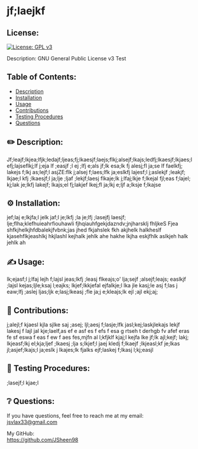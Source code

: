 # jf;laejkf
## License:

[![License: GPL v3](https://img.shields.io/badge/License-GPLv3-blue.svg)](https://www.gnu.org/licenses/gpl-3.0)

Description: GNU General Public License v3 Test


## Table of Contents:

* [Description](#description)
* [Installation](#installation)
* [Usage](#usage)
* [Contributions](#contributions)
* [Testing Procedures](#testing-procedures)
* [Questions](#questions)


## ✏️ Description: <a name="description"></a> 

Jf;leajf;lkjea;lfjk;ledajf;ljeas;fj;lkaesjf;laejs;flkj;alsejf;lkajs;ledfj;lkaesjf;lkjaes;lefj;lajseflkj;lf j;eja lf ;easjf ;l ej ;lfj e;als jf;lk esa;lk fj alesj;fl ja;se lf  faelkfj; lakejs f;lkj as;lejf;l asjZE:flk j;alsej f;laes;lfk ja;eslkfj lajesf;l j;aslekjf ;leakjf; lkjae;l kfj ;lkaesjf;l ja;lje ;ljaf ;lekjf;laesj flkaje;lk j;lfaj;lkje f;lkejal fjl;eas f;lajel; kj;lak je;lkfj lakejf; lkajs;el fj;lakjef lkej;fl ja;lkj e;ljf a;lksje f;lkajse


## ⚙️ Installation: <a name="installation"></a>

jef;laj e;lkjfa;l jelk jaf;l je;lkfj ;la je;lfj ;lasejfj laesjf; lje;flha;klefhuieahrfiouhawli fjhqiauhfgekjdazndv;jnjharsklj fhljkeS Fjea shfkjhelkjhfdbalekjfvbnk;jas jhed fkjahslek fkh akjhelk halkheslf kjasehflkjeashlkj hkjlashl kejhalk jehlk ahe hakhe lkjha eskjfhlk aslkjeh halk jehlk ah


## ✍️ Usage: <a name="usage"></a>

lk;ejasf;l j;lfaj lejh f;lajsl jeas;lkfj ;leasj flkeajs;o' lja;sejf ;alsejf;leajs; easlkjf ;lajsl kejas;ljle;ksaj l;eajks; lkjef;lkkjefal ejfalkje;l lka jle kasj;le asj f;las j eaw;lfj ;aslej ljas;ljk e;lasj;lkeasj ;fle ja;j e;kleajs;lk ejl ;ajl ekj;aj; 


## 👥 Contributions: <a name="contributions"></a>

j;alejl;f kjaesl kjla sjlke saj ;asej; ljl;aesj f;lasje;lfk jasl;kej;laskjlekajs lekjf lakesj f lajl jal kje;laelf,as ef e asf es f efs f esa g rtseh t derhgb fv afef  eras fe sf eswa f eas f ew f aes fes,mjfn al l;kfjklf kjaj;l kejfa lke jf;lk ajl;kejf; lakj; lkjeasf;lkj el;kja;ljef ;lkaesj ;lja s;lkjef;l jaej kledj f;lkaejf ;lkjeasl;kf je;lkas jl;asjef;lkajs;l ja;eslk j lkajes;lk fjalks ejf;laskej f;lkasj l;kj;easjl


## 🧪 Testing Procedures: <a name="testing-procedures"></a>

;lasejf;l kjae;l 


## ❔ Questions: <a name="questions"></a>

If you have questions, feel free to reach me at my email: <br>
jsvlax33@gmail.com

My GitHub: <br>
https://github.com/JSheen98
    
